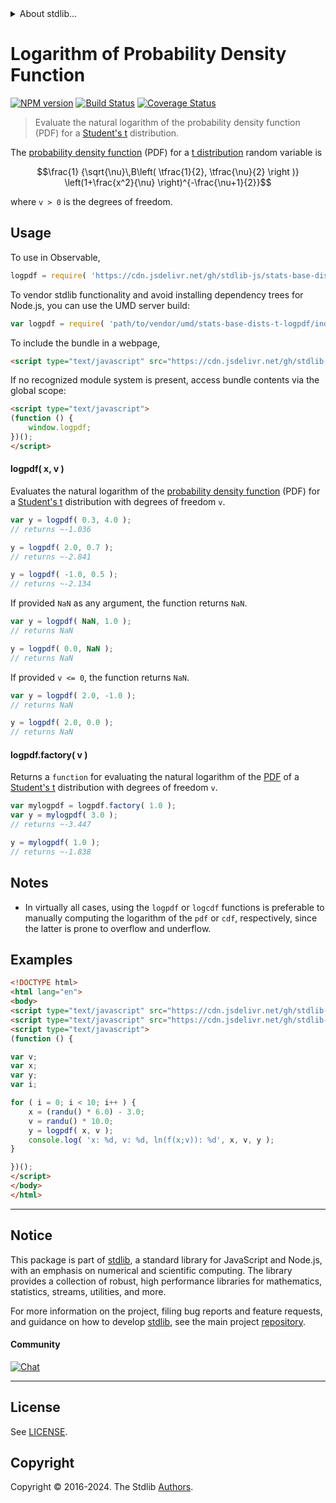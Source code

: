 <!--

@license Apache-2.0

Copyright (c) 2018 The Stdlib Authors.

Licensed under the Apache License, Version 2.0 (the "License");
you may not use this file except in compliance with the License.
You may obtain a copy of the License at

   http://www.apache.org/licenses/LICENSE-2.0

Unless required by applicable law or agreed to in writing, software
distributed under the License is distributed on an "AS IS" BASIS,
WITHOUT WARRANTIES OR CONDITIONS OF ANY KIND, either express or implied.
See the License for the specific language governing permissions and
limitations under the License.

-->


<details>
  <summary>
    About stdlib...
  </summary>
  <p>We believe in a future in which the web is a preferred environment for numerical computation. To help realize this future, we've built stdlib. stdlib is a standard library, with an emphasis on numerical and scientific computation, written in JavaScript (and C) for execution in browsers and in Node.js.</p>
  <p>The library is fully decomposable, being architected in such a way that you can swap out and mix and match APIs and functionality to cater to your exact preferences and use cases.</p>
  <p>When you use stdlib, you can be absolutely certain that you are using the most thorough, rigorous, well-written, studied, documented, tested, measured, and high-quality code out there.</p>
  <p>To join us in bringing numerical computing to the web, get started by checking us out on <a href="https://github.com/stdlib-js/stdlib">GitHub</a>, and please consider <a href="https://opencollective.com/stdlib">financially supporting stdlib</a>. We greatly appreciate your continued support!</p>
</details>

# Logarithm of Probability Density Function

[![NPM version][npm-image]][npm-url] [![Build Status][test-image]][test-url] [![Coverage Status][coverage-image]][coverage-url] <!-- [![dependencies][dependencies-image]][dependencies-url] -->

> Evaluate the natural logarithm of the probability density function (PDF) for a [Student's t][t-distribution] distribution.

<section class="intro">

The [probability density function][pdf] (PDF) for a [t distribution][t-distribution] random variable is

<!-- <equation class="equation" label="eq:t_pdf" align="center" raw="\frac{1} {\sqrt{\nu}\,B\left( \tfrac{1}{2}, \tfrac{\nu}{2} \right )} \left(1+\frac{x^2}{\nu} \right)^{-\frac{\nu+1}{2}}" alt="Probability density function (PDF) for a Student's t distribution."> -->

```math
\frac{1} {\sqrt{\nu}\,B\left( \tfrac{1}{2}, \tfrac{\nu}{2} \right )} \left(1+\frac{x^2}{\nu} \right)^{-\frac{\nu+1}{2}}
```

<!-- <div class="equation" align="center" data-raw-text="\frac{1} {\sqrt{\nu}\,B\left( \tfrac{1}{2}, \tfrac{\nu}{2} \right )} \left(1+\frac{x^2}{\nu} \right)^{-\frac{\nu+1}{2}}" data-equation="eq:t_pdf">
    <img src="https://cdn.jsdelivr.net/gh/stdlib-js/stdlib@591cf9d5c3a0cd3c1ceec961e5c49d73a68374cb/lib/node_modules/@stdlib/stats/base/dists/t/logpdf/docs/img/equation_t_pdf.svg" alt="Probability density function (PDF) for a Student's t distribution.">
    <br>
</div> -->

<!-- </equation> -->

where `v > 0` is the degrees of freedom.

</section>

<!-- /.intro -->



<section class="usage">

## Usage

To use in Observable,

```javascript
logpdf = require( 'https://cdn.jsdelivr.net/gh/stdlib-js/stats-base-dists-t-logpdf@umd/browser.js' )
```

To vendor stdlib functionality and avoid installing dependency trees for Node.js, you can use the UMD server build:

```javascript
var logpdf = require( 'path/to/vendor/umd/stats-base-dists-t-logpdf/index.js' )
```

To include the bundle in a webpage,

```html
<script type="text/javascript" src="https://cdn.jsdelivr.net/gh/stdlib-js/stats-base-dists-t-logpdf@umd/browser.js"></script>
```

If no recognized module system is present, access bundle contents via the global scope:

```html
<script type="text/javascript">
(function () {
    window.logpdf;
})();
</script>
```

#### logpdf( x, v )

Evaluates the natural logarithm of the [probability density function][pdf] (PDF) for a [Student's t][t-distribution] distribution with degrees of freedom `v`.

```javascript
var y = logpdf( 0.3, 4.0 );
// returns ~-1.036

y = logpdf( 2.0, 0.7 );
// returns ~-2.841

y = logpdf( -1.0, 0.5 );
// returns ~-2.134
```

If provided `NaN` as any argument, the function returns `NaN`.

```javascript
var y = logpdf( NaN, 1.0 );
// returns NaN

y = logpdf( 0.0, NaN );
// returns NaN
```

If provided `v <= 0`, the function returns `NaN`.

```javascript
var y = logpdf( 2.0, -1.0 );
// returns NaN

y = logpdf( 2.0, 0.0 );
// returns NaN
```

#### logpdf.factory( v )

Returns a `function` for evaluating the natural logarithm of the [PDF][pdf] of a [Student's t][t-distribution] distribution with degrees of freedom `v`.

```javascript
var mylogpdf = logpdf.factory( 1.0 );
var y = mylogpdf( 3.0 );
// returns ~-3.447

y = mylogpdf( 1.0 );
// returns ~-1.838
```

</section>

<!-- /.usage -->

<section class="notes">

## Notes

-   In virtually all cases, using the `logpdf` or `logcdf` functions is preferable to manually computing the logarithm of the `pdf` or `cdf`, respectively, since the latter is prone to overflow and underflow.

</section>

<!-- /.notes -->

<section class="examples">

## Examples

<!-- eslint no-undef: "error" -->

```html
<!DOCTYPE html>
<html lang="en">
<body>
<script type="text/javascript" src="https://cdn.jsdelivr.net/gh/stdlib-js/random-base-randu@umd/browser.js"></script>
<script type="text/javascript" src="https://cdn.jsdelivr.net/gh/stdlib-js/stats-base-dists-t-logpdf@umd/browser.js"></script>
<script type="text/javascript">
(function () {

var v;
var x;
var y;
var i;

for ( i = 0; i < 10; i++ ) {
    x = (randu() * 6.0) - 3.0;
    v = randu() * 10.0;
    y = logpdf( x, v );
    console.log( 'x: %d, v: %d, ln(f(x;v)): %d', x, v, y );
}

})();
</script>
</body>
</html>
```

</section>

<!-- /.examples -->

<!-- Section for related `stdlib` packages. Do not manually edit this section, as it is automatically populated. -->

<section class="related">

</section>

<!-- /.related -->

<!-- Section for all links. Make sure to keep an empty line after the `section` element and another before the `/section` close. -->


<section class="main-repo" >

* * *

## Notice

This package is part of [stdlib][stdlib], a standard library for JavaScript and Node.js, with an emphasis on numerical and scientific computing. The library provides a collection of robust, high performance libraries for mathematics, statistics, streams, utilities, and more.

For more information on the project, filing bug reports and feature requests, and guidance on how to develop [stdlib][stdlib], see the main project [repository][stdlib].

#### Community

[![Chat][chat-image]][chat-url]

---

## License

See [LICENSE][stdlib-license].


## Copyright

Copyright &copy; 2016-2024. The Stdlib [Authors][stdlib-authors].

</section>

<!-- /.stdlib -->

<!-- Section for all links. Make sure to keep an empty line after the `section` element and another before the `/section` close. -->

<section class="links">

[npm-image]: http://img.shields.io/npm/v/@stdlib/stats-base-dists-t-logpdf.svg
[npm-url]: https://npmjs.org/package/@stdlib/stats-base-dists-t-logpdf

[test-image]: https://github.com/stdlib-js/stats-base-dists-t-logpdf/actions/workflows/test.yml/badge.svg?branch=v0.2.0
[test-url]: https://github.com/stdlib-js/stats-base-dists-t-logpdf/actions/workflows/test.yml?query=branch:v0.2.0

[coverage-image]: https://img.shields.io/codecov/c/github/stdlib-js/stats-base-dists-t-logpdf/main.svg
[coverage-url]: https://codecov.io/github/stdlib-js/stats-base-dists-t-logpdf?branch=main

<!--

[dependencies-image]: https://img.shields.io/david/stdlib-js/stats-base-dists-t-logpdf.svg
[dependencies-url]: https://david-dm.org/stdlib-js/stats-base-dists-t-logpdf/main

-->

[chat-image]: https://img.shields.io/gitter/room/stdlib-js/stdlib.svg
[chat-url]: https://app.gitter.im/#/room/#stdlib-js_stdlib:gitter.im

[stdlib]: https://github.com/stdlib-js/stdlib

[stdlib-authors]: https://github.com/stdlib-js/stdlib/graphs/contributors

[umd]: https://github.com/umdjs/umd
[es-module]: https://developer.mozilla.org/en-US/docs/Web/JavaScript/Guide/Modules

[deno-url]: https://github.com/stdlib-js/stats-base-dists-t-logpdf/tree/deno
[deno-readme]: https://github.com/stdlib-js/stats-base-dists-t-logpdf/blob/deno/README.md
[umd-url]: https://github.com/stdlib-js/stats-base-dists-t-logpdf/tree/umd
[umd-readme]: https://github.com/stdlib-js/stats-base-dists-t-logpdf/blob/umd/README.md
[esm-url]: https://github.com/stdlib-js/stats-base-dists-t-logpdf/tree/esm
[esm-readme]: https://github.com/stdlib-js/stats-base-dists-t-logpdf/blob/esm/README.md
[branches-url]: https://github.com/stdlib-js/stats-base-dists-t-logpdf/blob/main/branches.md

[stdlib-license]: https://raw.githubusercontent.com/stdlib-js/stats-base-dists-t-logpdf/main/LICENSE

[pdf]: https://en.wikipedia.org/wiki/Probability_density_function

[t-distribution]: https://en.wikipedia.org/wiki/Student%27s_t-distribution

</section>

<!-- /.links -->
